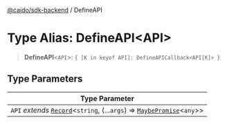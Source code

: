 [@caido/sdk-backend](../index.md) / DefineAPI

# Type Alias: DefineAPI\<API\>

> **DefineAPI**\<`API`\>: `{ [K in keyof API]: DefineAPICallback<API[K]> }`

## Type Parameters

| Type Parameter |
| ------ |
| `API` *extends* [`Record`](Record.md)\<`string`, (...`args`) => [`MaybePromise`](MaybePromise.md)\<`any`\>\> |
